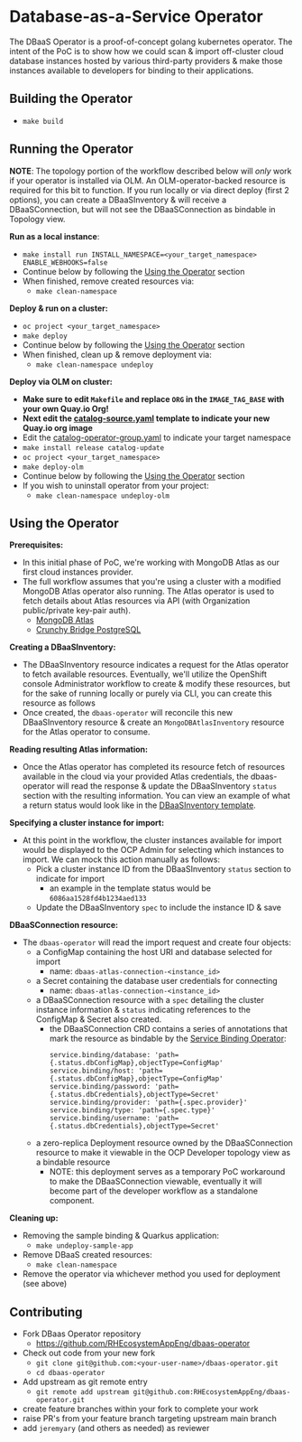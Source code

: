 # Database-as-a-Service Operator
The DBaaS Operator is a proof-of-concept golang kubernetes operator. The intent of the PoC is to show how we could
scan & import off-cluster cloud database instances hosted by various third-party providers & make those instances
available to developers for binding to their applications.

## Building the Operator
- `make build`

## Running the Operator
**NOTE**: The topology portion of the workflow described below will *only* work if your operator is installed via OLM.
An OLM-operator-backed resource is required for this bit to function. If you run locally or via direct deploy (first 2
options), you can create a DBaaSInventory & will receive a DBaaSConnection, but will not see the DBaaSConnection as
bindable in Topology view.

**Run as a local instance**:
- `make install run INSTALL_NAMESPACE=<your_target_namespace> ENABLE_WEBHOOKS=false`
- Continue below by following the [Using the Operator](#using-the-operator) section
- When finished, remove created resources via:
  - `make clean-namespace`

**Deploy & run on a cluster:**
- `oc project <your_target_namespace>`
- `make deploy`
- Continue below by following the [Using the Operator](#using-the-operator) section
- When finished, clean up & remove deployment via:
  - `make clean-namespace undeploy`

**Deploy via OLM on cluster:**
- **Make sure to edit `Makefile` and replace `ORG` in the `IMAGE_TAG_BASE` with your own Quay.io Org!**
- **Next edit the [catalog-source.yaml](config/samples/catalog-source.yaml) template to indicate your new Quay.io org image**
- Edit the [catalog-operator-group.yaml](config/samples/catalog-operator-group.yaml) to indicate your target namespace
- `make install release catalog-update`
- `oc project <your_target_namespace>`
- `make deploy-olm`
- Continue below by following the [Using the Operator](#using-the-operator) section
- If you wish to uninstall operator from your project:
  - `make clean-namespace undeploy-olm`

## Using the Operator

**Prerequisites:**
- In this initial phase of PoC, we're working with MongoDB Atlas as our first cloud instances provider.
- The full workflow assumes that you're using a cluster with a modified MongoDB Atlas operator also running. The Atlas
  operator is used to fetch details about Atlas resources via API (with Organization public/private key-pair auth).
  - [MongoDB Atlas](https://github.com/RHEcosystemAppEng/mongodb-atlas-kubernetes)
  - [Crunchy Bridge PostgreSQL](https://github.com/CrunchyData/crunchy-bridge-operator)

**Creating a DBaaSInventory:**
- The DBaaSInventory resource indicates a request for the Atlas operator to fetch available resources. Eventually, we'll
  utilize the OpenShift console Administrator workflow to create & modify these resources, but for the sake of running
  locally or purely via CLI, you can create this resource as follows
- Once created, the `dbaas-operator` will reconcile this new DBaaSInventory resource & create an `MongoDBAtlasInventory` resource
  for the Atlas operator to consume.

**Reading resulting Atlas information:**
- Once the Atlas operator has completed its resource fetch of resources available in the cloud via your provided Atlas
  credentials, the dbaas-operator will read the response & update the DBaaSInventory `status` section with the resulting
  information. You can view an example of what a return status would look like in the
  [DBaaSInventory template](config/samples/dbaas_v1alpha1_dbaasinventory.yaml).

**Specifying a cluster instance for import:**
- At this point in the workflow, the cluster instances available for import would be displayed to the OCP Admin for
  selecting which instances to import. We can mock this action manually as follows:
  - Pick a cluster instance ID from the DBaaSInventory `status` section to indicate for import
    - an example in the template status would be `6086aa1528fd4b1234aed133`
  - Update the DBaaSInventory `spec` to include the instance ID & save

**DBaaSConnection resource:**
- The `dbaas-operator` will read the import request and create four objects:
  - a ConfigMap containing the host URI and database selected for import
    - name: `dbaas-atlas-connection-<instance_id>`
  - a Secret containing the database user credentials for connecting
    - name: `dbaas-atlas-connection-<instance_id>`
  - a DBaaSConnection resource with a `spec` detailing the cluster instance information & `status` indicating references
    to the ConfigMap & Secret also created.
    - the DBaaSConnection CRD contains a series of annotations that mark the resource as bindable by the
      [Service Binding Operator](https://github.com/redhat-developer/service-binding-operator):
      ```
      service.binding/database: 'path={.status.dbConfigMap},objectType=ConfigMap'
      service.binding/host: 'path={.status.dbConfigMap},objectType=ConfigMap'
      service.binding/password: 'path={.status.dbCredentials},objectType=Secret'
      service.binding/provider: 'path={.spec.provider}'
      service.binding/type: 'path={.spec.type}'
      service.binding/username: 'path={.status.dbCredentials},objectType=Secret'
      ```
  - a zero-replica Deployment resource owned by the DBaaSConnection resource to make it viewable in the OCP Developer
    topology view as a bindable resource
    - NOTE: this deployment serves as a temporary PoC workaround to make the DBaaSConnection viewable, eventually it will
      become part of the developer workflow as a standalone component.

**Cleaning up:**
- Removing the sample binding & Quarkus application:
  - `make undeploy-sample-app`
- Remove DBaaS created resources:
  - `make clean-namespace`
- Remove the operator via whichever method you used for deployment (see above)

## Contributing

- Fork DBaas Operator repository
  - https://github.com/RHEcosystemAppEng/dbaas-operator
- Check out code from your new fork
  - `git clone git@github.com:<your-user-name>/dbaas-operator.git`
  - `cd dbaas-operator`
- Add upstream as git remote entry
  - `git remote add upstream git@github.com:RHEcosystemAppEng/dbaas-operator.git`
- create feature branches within your fork to complete your work
- raise PR's from your feature branch targeting upstream main branch
- add `jeremyary` (and others as needed) as reviewer
